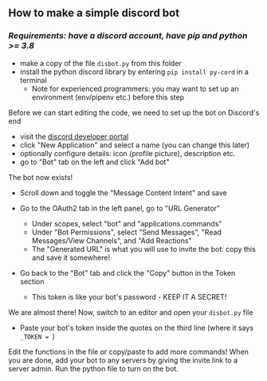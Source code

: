 ## How to make a simple discord bot
### *Requirements: have a discord account, have pip and python >= 3.8*

- make a copy of the file `disbot.py` from this folder
- install the python discord library by entering `pip install py-cord` in a terminal
  - Note for experienced programmers: you may want to set up an environment (env/pipenv etc.) before this step

Before we can start editing the code, we need to set up the bot on Discord's end
- visit the [discord developer portal](https://discord.com/developers/applications)
- click "New Application" and select a name (you can change this later)
- optionally configure details: icon (profile picture), description etc.
- go to "Bot" tab on the left and click "Add bot"

The bot now exists!
- Scroll down and toggle the "Message Content Intent" and save

- Go to the OAuth2 tab in the left panel, go to "URL Generator"
  - Under scopes, select "bot" and "applications.commands"
  - Under "Bot Permissions", select "Send Messages", "Read Messages/View Channels", and "Add Reactions"
  - The "Generated URL" is what you will use to invite the bot: copy this and save it somewhere!

- Go back to the "Bot" tab and click the "Copy" button in the Token section
  - This token is like your bot's password - KEEP IT A SECRET!

We are almost there! Now, switch to an editor and open your `disbot.py` file
- Paste your bot's token inside the quotes on the third line (where it says `_TOKEN = `)

Edit the functions in the file or copy/paste to add more commands! When you are done, add your bot to any servers by giving the invite link to a server admin. Run the python file to turn on the bot.